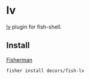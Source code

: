 # lv

[lv](http://www.ff.iij4u.or.jp/~nrt/lv/) plugin for fish-shell.

## Install

[Fisherman](https://github.com/fisherman/fisherman)

```fish
fisher install decors/fish-lv
```
